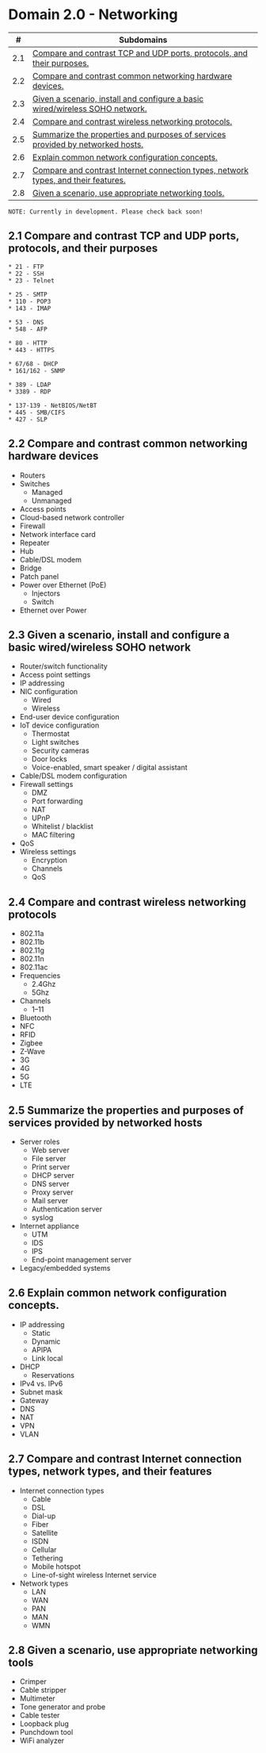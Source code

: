 # Domain 2.0 - Networking

| # | Subdomains   | 
|---|---|
|2.1 | [Compare and contrast TCP and UDP ports, protocols, and their purposes.](https://github.com/erich-tech/A_Plus/tree/main/Core_1-Domain_2#21-compare-and-contrast-tcp-and-udp-ports-protocols-and-their-purposes) |
|2.2 | [Compare and contrast common networking hardware devices.](https://github.com/erich-tech/A_Plus/tree/main/Core_1-Domain_2#22-compare-and-contrast-common-networking-hardware-devices) |
|2.3 | [Given a scenario, install and configure a basic wired/wireless SOHO network.](https://github.com/erich-tech/A_Plus/tree/main/Core_1-Domain_2#23-given-a-scenario-install-and-configure-a-basic-wiredwireless-soho-network) |
|2.4 | [Compare and contrast wireless networking protocols.](https://github.com/erich-tech/A_Plus/tree/main/Core_1-Domain_2#24-compare-and-contrast-wireless-networking-protocols) |
|2.5 | [Summarize the properties and purposes of services provided by networked hosts.](https://github.com/erich-tech/A_Plus/tree/main/Core_1-Domain_2#25-summarize-the-properties-and-purposes-of-services-provided-by-networked-hosts) |
|2.6 | [Explain common network configuration concepts.](https://github.com/erich-tech/A_Plus/tree/main/Core_1-Domain_2#26-explain-common-network-configuration-concepts) |
|2.7 | [Compare and contrast Internet connection types, network types, and their features.](https://github.com/erich-tech/A_Plus/tree/main/Core_1-Domain_2#27-compare-and-contrast-internet-connection-types-network-types-and-their-features) |
|2.8 | [Given a scenario, use appropriate networking tools.](https://github.com/erich-tech/A_Plus/tree/main/Core_1-Domain_2#28-given-a-scenario-use-appropriate-networking-tools) |


```
NOTE: Currently in development. Please check back soon! 
```
## 2.1 Compare and contrast TCP and UDP ports, protocols, and their purposes

~~~~
* 21 - FTP
* 22 - SSH
* 23 - Telnet
~~~~ 
~~~
* 25 - SMTP
* 110 - POP3
* 143 - IMAP
~~~
~~~
* 53 - DNS
* 548 - AFP
~~~
~~~
* 80 - HTTP
* 443 - HTTPS
~~~
~~~
* 67/68 - DHCP
* 161/162 - SNMP
~~~
~~~
* 389 - LDAP
* 3389 - RDP
~~~
~~~
* 137-139 - NetBIOS/NetBT
* 445 - SMB/CIFS
* 427 - SLP
~~~

## 2.2 Compare and contrast common networking hardware devices
* Routers
* Switches
	* Managed
	* Unmanaged
* Access points
* Cloud-based network controller
* Firewall
* Network interface card
* Repeater
* Hub
* Cable/DSL modem
* Bridge
* Patch panel
* Power over Ethernet (PoE)
	* Injectors
	* Switch
* Ethernet over Power
## 2.3 Given a scenario, install and configure a basic wired/wireless SOHO network
* Router/switch functionality
* Access point settings
* IP addressing
* NIC configuration
	* Wired
	* Wireless
* End-user device configuration
* IoT device configuration
	* Thermostat
	* Light switches
	* Security cameras
	* Door locks
	* Voice-enabled, smart speaker / digital assistant
* Cable/DSL modem configuration
* Firewall settings
	* DMZ
	* Port forwarding
	* NAT
	* UPnP
	* Whitelist / blacklist
	* MAC filtering
* QoS
* Wireless settings
	* Encryption
	* Channels
	* QoS
## 2.4 Compare and contrast wireless networking protocols
* 802.11a
* 802.11b
* 802.11g
* 802.11n
* 802.11ac
* Frequencies
	* 2.4Ghz
	* 5Ghz
* Channels
	* 1–11
* Bluetooth
* NFC
* RFID
* Zigbee
* Z-Wave
* 3G
* 4G
* 5G
* LTE

## 2.5 Summarize the properties and purposes of services provided by networked hosts
* Server roles
	* Web server
	* File server
	* Print server
	* DHCP server
	* DNS server
	* Proxy server
	* Mail server
	* Authentication server
	* syslog
* Internet appliance
	* UTM
	* IDS
	* IPS
	* End-point management server
* Legacy/embedded systems
## 2.6 Explain common network configuration concepts.
* IP addressing
	* Static
	* Dynamic
	* APIPA
	* Link local
* DHCP
	* Reservations
* IPv4 vs. IPv6
* Subnet mask
* Gateway
* DNS
* NAT
* VPN
* VLAN

## 2.7 Compare and contrast Internet connection types, network types, and their features
* Internet connection types
	* Cable
	* DSL
	* Dial-up
	* Fiber
	* Satellite
	* ISDN
	* Cellular
	* Tethering
	* Mobile hotspot
	* Line-of-sight wireless Internet service
* Network types
	* LAN
	* WAN
	* PAN
	* MAN
	* WMN

## 2.8 Given a scenario, use appropriate networking tools
* Crimper
* Cable stripper
* Multimeter
* Tone generator and probe
* Cable tester
* Loopback plug
* Punchdown tool
* WiFi analyzer
